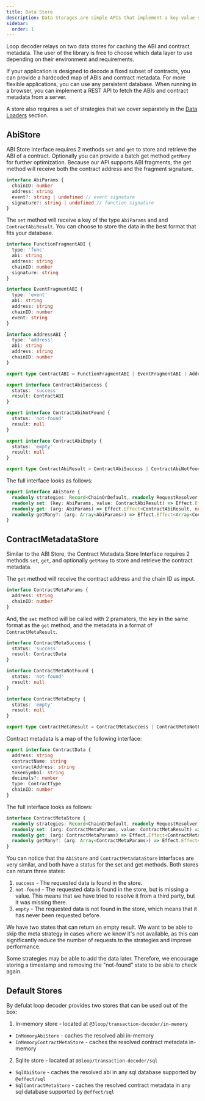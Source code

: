 ```yaml
---
title: Data Store
description: Data Storages are simple APIs that implement a key-value store for persistent cache.
sidebar:
  order: 1
---
```


Loop decoder relays on two data stores for caching the ABI and contract metadata. The user of the library is free to choose which data layer to use depending on their environment and requirements.

If your application is designed to decode a fixed subset of contracts, you can provide a hardcoded map of ABIs and contract metadata. For more flexible applications, you can use any persistent database. When running in a browser, you can implement a REST API to fetch the ABIs and contract metadata from a server.

A store also requires a set of strategies that we cover separately in the [Data Loaders](../data-loaders) section.

## AbiStore

ABI Store Interface requires 2 methods `set` and `get` to store and retrieve the ABI of a contract. Optionally you can provide a batch get method `getMany` for further optimization. Because our API supports ABI fragments, the get method will receive both the contract address and the fragment signature.

```typescript
interface AbiParams {
  chainID: number
  address: string
  event?: string | undefined // event signature
  signature?: string | undefined // function signature
}
```

The `set` method will receive a key of the type `AbiParams` and and `ContractAbiResult`. You can choose to store the data in the best format that fits your database.

```typescript
interface FunctionFragmentABI {
  type: 'func'
  abi: string
  address: string
  chainID: number
  signature: string
}

interface EventFragmentABI {
  type: 'event'
  abi: string
  address: string
  chainID: number
  event: string
}

interface AddressABI {
  type: 'address'
  abi: string
  address: string
  chainID: number
}

export type ContractABI = FunctionFragmentABI | EventFragmentABI | AddressABI

export interface ContractAbiSuccess {
  status: 'success'
  result: ContractABI
}

export interface ContractAbiNotFound {
  status: 'not-found'
  result: null
}

export interface ContractAbiEmpty {
  status: 'empty'
  result: null
}

export type ContractAbiResult = ContractAbiSuccess | ContractAbiNotFound | ContractAbiEmpty
```

The full interface looks as follows:

```typescript
export interface AbiStore {
  readonly strategies: Record<ChainOrDefault, readonly RequestResolver.RequestResolver<GetContractABIStrategy>[]>
  readonly set: (key: AbiParams, value: ContractAbiResult) => Effect.Effect<void, never>
  readonly get: (arg: AbiParams) => Effect.Effect<ContractAbiResult, never>
  readonly getMany?: (arg: Array<AbiParams>) => Effect.Effect<Array<ContractAbiResult>, never>
}
```

## ContractMetadataStore

Similar to the ABI Store, the Contract Metadata Store Interface requires 2 methods `set`, `get`, and optionally `getMany` to store and retrieve the contract metadata.

The `get` method will receive the contract address and the chain ID as input.

```typescript
interface ContractMetaParams {
  address: string
  chainID: number
}
```

And, the `set` method will be called with 2 pramaters, the key in the same format as the `get` method, and the metadata in a format of `ContractMetaResult`.

```typescript
interface ContractMetaSuccess {
  status: 'success'
  result: ContractData
}

interface ContractMetaNotFound {
  status: 'not-found'
  result: null
}

interface ContractMetaEmpty {
  status: 'empty'
  result: null
}

export type ContractMetaResult = ContractMetaSuccess | ContractMetaNotFound | ContractMetaEmpty
```

Contract metadata is a map of the following interface:

```typescript
export interface ContractData {
  address: string
  contractName: string
  contractAddress: string
  tokenSymbol: string
  decimals?: number
  type: ContractType
  chainID: number
}
```

The full interface looks as follows:

```typescript
interface ContractMetaStore {
  readonly strategies: Record<ChainOrDefault, readonly RequestResolver.RequestResolver<GetContractMetaStrategy>[]>
  readonly set: (arg: ContractMetaParams, value: ContractMetaResult) => Effect.Effect<void, never>
  readonly get: (arg: ContractMetaParams) => Effect.Effect<ContractMetaResult, never>
  readonly getMany?: (arg: Array<ContractMetaParams>) => Effect.Effect<Array<ContractMetaResult>, never>
}
```

You can notice that the `AbiStore` and `ContractMetadataStore` interfaces are very similar, and both have a status for the set and get methods. Both stores can return three states:

1.  `success` - The requested data is found in the store.
2.  `not-found` - The requested data is found in the store, but is missing a value. This means that we have tried to resolve it from a third party, but it was missing there.
3.  `empty` - The requested data is not found in the store, which means that it has never been requested before.

We have two states that can return an empty result. We want to be able to skip the meta strategy in cases where we know it's not available, as this can significantly reduce the number of requests to the strategies and improve performance.

Some strategies may be able to add the data later. Therefore, we encourage storing a timestamp and removing the "not-found" state to be able to check again.

## Default Stores

By defulat loop decoder provides two stores that can be used out of the box:

1. In-memory store - located at `@3loop/transaction-decoder/in-memory`

- `InMemoryAbiStore` - caches the resolved abi in-memory
- `InMemoryContractMetaStore` - caches the resolved contract metadata in-memory

2. Sqlite store - located at `@3loop/transaction-decoder/sql`

- `SqlAbiStore` - caches the resolved abi in any sql database supported by `@effect/sql`
- `SqlContractMetaStore` - caches the resolved contract metadata in any sql database supported by `@effect/sql`
